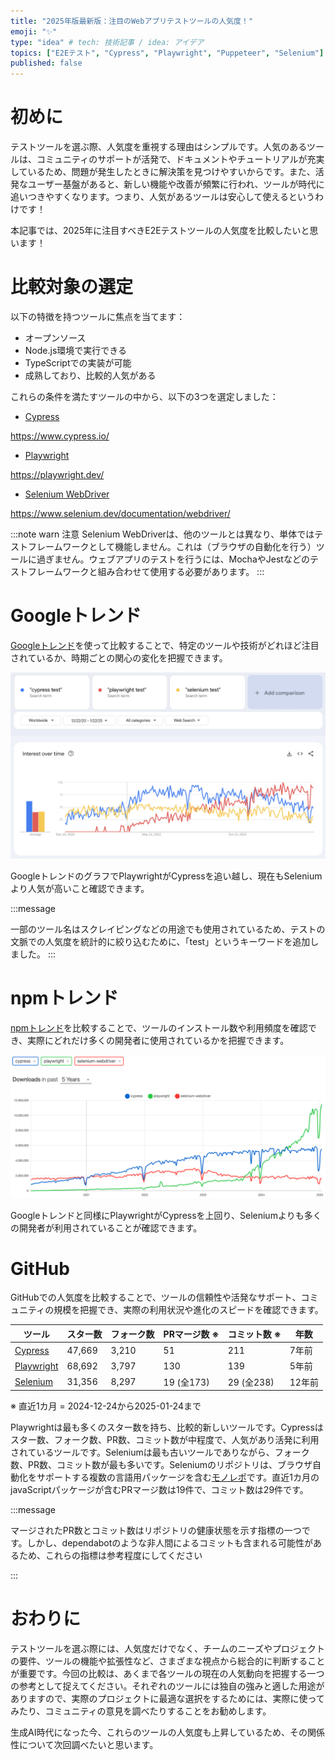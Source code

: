 ```yaml
---
title: "2025年版最新版：注目のWebアプリテストツールの人気度！"
emoji: "✨"
type: "idea" # tech: 技術記事 / idea: アイデア
topics: ["E2Eテスト", "Cypress", "Playwright", "Puppeteer", "Selenium"]
published: false
---
```

# 初めに

テストツールを選ぶ際、人気度を重視する理由はシンプルです。人気のあるツールは、コミュニティのサポートが活発で、ドキュメントやチュートリアルが充実しているため、問題が発生したときに解決策を見つけやすいからです。また、活発なユーザー基盤があると、新しい機能や改善が頻繁に行われ、ツールが時代に追いつきやすくなります。つまり、人気があるツールは安心して使えるというわけです！

本記事では、2025年に注目すべきE2Eテストツールの人気度を比較したいと思います！

# 比較対象の選定

以下の特徴を持つツールに焦点を当てます：

- オープンソース
- Node.js環境で実行できる
- TypeScriptでの実装が可能
- 成熟しており、比較的人気がある

これらの条件を満たすツールの中から、以下の3つを選定しました：

- [Cypress](https://www.cypress.io/)

https://www.cypress.io/

- [Playwright](https://playwright.dev/)

https://playwright.dev/

- [Selenium WebDriver](https://www.selenium.dev/documentation/webdriver/)

https://www.selenium.dev/documentation/webdriver/


:::note warn
注意
Selenium WebDriverは、他のツールとは異なり、単体ではテストフレームワークとして機能しません。これは（ブラウザの自動化を行う）ツールに過ぎません。ウェブアプリのテストを行うには、MochaやJestなどのテストフレームワークと組み合わせて使用する必要があります。
:::

# Googleトレンド

[Googleトレンド](https://trends.google.com/trends/explore?date=2020-12-22%202025-01-22&q=%22cypress%20test%22,%22playwright%20test%22,%22selenium%20test%22&hl=en)を使って比較することで、特定のツールや技術がどれほど注目されているか、時期ごとの関心の変化を把握できます。

![](/images/e2e-test-tool-popularity/google-trends.png)

GoogleトレンドのグラフでPlaywrightがCypressを追い越し、現在もSeleniumより人気が高いこと確認できます。

:::message

一部のツール名はスクレイピングなどの用途でも使用されているため、テストの文脈での人気度を統計的に絞り込むために、「test」というキーワードを追加しました。
:::

# npmトレンド

[npmトレンド](https://npmtrends.com/cypress-vs-playwright-vs-selenium-webdriver)を比較することで、ツールのインストール数や利用頻度を確認でき、実際にどれだけ多くの開発者に使用されているかを把握できます。

![](/images/e2e-test-tool-popularity/npm-trends.png)

Googleトレンドと同様にPlaywrightがCypressを上回り、Seleniumよりも多くの開発者が利用されていることが確認できます。

# GitHub

GitHubでの人気度を比較することで、ツールの信頼性や活発なサポート、コミュニティの規模を把握でき、実際の利用状況や進化のスピードを確認できます。

| ツール | スター数 | フォーク数 | PRマージ数 ※ | コミット数 ※ | 年数 | 
|-|-|-|-|-|-|
| [Cypress](https://github.com/cypress-io/cypress) | 47,669 | 3,210 | 51 | 211 | 7年前 |
| [Playwright](https://github.com/microsoft/playwright) | 68,692  | 3,797 | 130 |139 | 5年前 |
| [Selenium](https://github.com/SeleniumHQ/selenium) | 31,356  | 8,297 | 19 (全173) | 29 (全238) | 12年前 |

※ 直近1カ月 = 2024-12-24から2025-01-24まで

Playwrightは最も多くのスター数を持ち、比較的新しいツールです。Cypressはスター数、フォーク数、PR数、コミット数が中程度で、人気があり活発に利用されているツールです。Seleniumは最も古いツールでありながら、フォーク数、PR数、コミット数が最も多いです。Seleniumのリポジトリは、ブラウザ自動化をサポートする複数の言語用パッケージを含む[モノレポ](https://qiita.com/470_aaa/items/b129900e98df234a1670#monorepo%E3%81%A8%E3%81%AF)です。直近1カ月のjavaScriptパッケージが含むPRマージ数は19件で、コミット数は29件です。

:::message

マージされたPR数とコミット数はリポジトリの健康状態を示す指標の一つです。しかし、dependabotのような非人間によるコミットも含まれる可能性があるため、これらの指標は参考程度にしてください

:::

# おわりに

テストツールを選ぶ際には、人気度だけでなく、チームのニーズやプロジェクトの要件、ツールの機能や拡張性など、さまざまな視点から総合的に判断することが重要です。今回の比較は、あくまで各ツールの現在の人気動向を把握する一つの参考として捉えてください。それぞれのツールには独自の強みと適した用途がありますので、実際のプロジェクトに最適な選択をするためには、実際に使ってみたり、コミュニティの意見を調べたりすることをお勧めします。

生成AI時代になった今、これらのツールの人気度も上昇しているため、その関係性について次回調べたいと思います。

